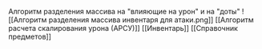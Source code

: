 Алгоритм разделения массива на "влияющие на урон" и на "доты"
![[Алгоритм разделения массива инвентаря для атаки.png]]
[[Алгоритм расчета скалирования урона (АРСУ)]]
[[Инвентарь]]
[[Справочник предметов]]
